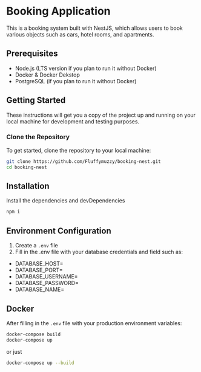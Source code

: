 # Booking Application

This is a booking system built with NestJS, which allows users to book various objects such as cars, hotel rooms, and apartments.
## Prerequisites

- Node.js (LTS version if you plan to run it without Docker)
- Docker & Docker Dekstop
- PostgreSQL (if you plan to run it without Docker)

## Getting Started

These instructions will get you a copy of the project up and running on your local machine for development and testing purposes.

### Clone the Repository

To get started, clone the repository to your local machine:

```bash
git clone https://github.com/Fluffymuzzy/booking-nest.git
cd booking-nest
```

## Installation

Install the dependencies and devDependencies
```sh
npm i
```
## Environment Configuration
1. Create a `.env` file
2. Fill in the .env file with your database credentials and field such as:
- DATABASE_HOST=
- DATABASE_PORT=
- DATABASE_USERNAME=
- DATABASE_PASSWORD=
- DATABASE_NAME=

## Docker
After filling in the `.env` file with your production environment variables:
```bash
docker-compose build
docker-compose up
```
or just 
```bash
docker-compose up --build
```